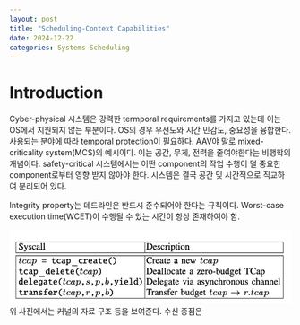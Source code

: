 ```yaml
---
layout: post
title: "Scheduling-Context Capabilities"
date: 2024-12-22
categories: Systems Scheduling
---
```


# Introduction

Cyber-physical 시스템은 강력한 termporal requirements를 가지고 있는데 이는 OS에서 지원되지 않는 부분이다. OS의 경우 우선도와 시간 민감도, 중요성을 융합한다.
사용되는 분야에 따라 temporal protection이 필요하다. 
AAV야 말로 mixed-criticality system(MCS)의 예시이다. 이는 공간, 무게, 전력을 줄여야한다는 비행학의 개념이다. safety-critical 시스템에서는 어떤 component의 작업 수행이 덜 중요한 component로부터 영향 받지 않아야 한다. 
시스템은 결국 공간 및 시간적으로 직교하여 분리되어 있다.

Integrity property는 데드라인은 반드시 준수되어야 한다는 규칙이다. Worst-case execution time(WCET)이 수행될 수 있는 시간이 항상 존재하여야 함. 


![](/images/TCaps/9.png)
위 사진에서는 커널의 자료 구조 등을 보여준다. 수신 종점은 
